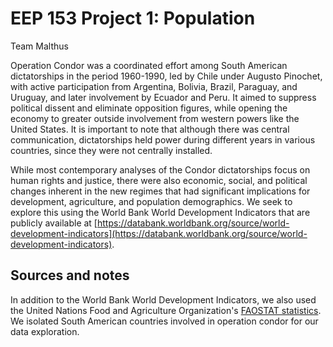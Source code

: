 # EEP 153 Project 1: Population
Team Malthus

Operation Condor was a coordinated effort among South American dictatorships in the period 1960-1990, led by Chile under Augusto Pinochet, with active participation from Argentina, Bolivia, Brazil, Paraguay, and Uruguay, and later involvement by Ecuador and Peru. It aimed to suppress political dissent and eliminate opposition figures, while opening the economy to greater outside involvement from western powers like the United States. It is important to note that although there was central communication, dictatorships held power during different years in various countries, since they were not centrally installed.

While most contemporary analyses of the Condor dictatorships focus on human rights and justice, there were also economic, social, and political changes inherent in the new regimes that had significant implications for development, agriculture, and population demographics. We seek to explore this using the World Bank World Development Indicators that are publicly available at [https://databank.worldbank.org/source/world-development-indicators](https://databank.worldbank.org/source/world-development-indicators). 

## Sources and notes

In addition to the World Bank World Development Indicators, we also used the United Nations Food and Agriculture Organization's [FAOSTAT statistics](https://www.fao.org/faostat/en/#home). We isolated South American countries involved in operation condor for our data exploration.